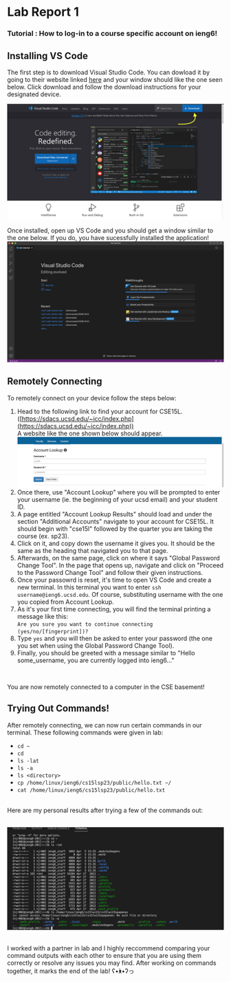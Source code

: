 # Lab Report 1 <br>

### Tutorial : How to log-in to a course specific account on ieng6! <br>

## Installing VS Code <br>
The first step is to download Visual Studio Code. You can dowload it by going to their website linked [here](https://code.visualstudio.com/) and your window should like the one seen below. Click download and follow the download instructions for your designated device.  <br>

![Image](VSCodedowload.png) <br>

Once installed, open up VS Code and you should get a window similar to the one below. If you do, you have sucessfully installed the application! <br>
![Image](oncedowloaded.png) <br> 

## Remotely Connecting <br>
To remotely connect on your device follow the steps below: <br>
1. Head to the following link to find your account for CSE15L. ([https://sdacs.ucsd.edu/~icc/index.php](https://sdacs.ucsd.edu/~icc/index.php)) <br> 
A website like the one shown below should appear.<br>
![Image](acclkupsc.png) 
2. Once there, use "Account Lookup" where you will be prompted to enter your username (ie. the beginning of your ucsd email) and your student ID.
3. A page entitled "Account Lookup Results" should load and under the section "Additional Accounts" navigate to your account for CSE15L. It should 
begin with "cse15l" followed by the quarter you are taking the course (ex. sp23). 
4. Click on it, and copy down the username it gives you. It should be the same as the heading that navigated you to that page. 
5. Afterwards, on the same page, click on where it says "Global Password Change Tool". In the page that opens up, navigate and click on "Proceed to the Password Change Tool" and follow their given instructions. 
6. Once your passowrd is reset, it's time to open VS Code and create a new terminal. In this terminal you want to enter `ssh username@ieng6.ucsd.edu`. Of course, substituting username with the one you copied from Account Lookup.
6. As it's your first time connecting, you will find the terminal printing a message like this: <br> `Are you sure you want to continue connecting (yes/no/[fingerprint])?`
7. Type `yes` and you will then be asked to enter your password (the one you set when using the Global Password Change Tool).
8. Finally, you should be greeted with a message similar to "Hello some_username, you are currently logged into ieng6..." 
<br>

You are now remotely connected to a computer in the CSE basement!<br>

## Trying Out Commands!<br>
After remotely connecting, we can now run certain commands in our terminal. These following commands were given in lab: <br>
* `cd ~`
* `cd`
* `ls -lat`
* `ls -a`
* `ls <directory>`
* `cp /home/linux/ieng6/cs15lsp23/public/hello.txt ~/`
* `cat /home/linux/ieng6/cs15lsp23/public/hello.txt`
<br>
Here are my personal results after trying a few of the commands out:
<br>
<br>

![Image](tryingcommands.png)

<br>
I worked with a partner in lab and I highly reccommend comparing your command outputs with each other to ensure that you are using them correctly or 
resolve any issues you may find. After working on commands together, it marks the end of the lab! ʕ•́ᴥ•̀ʔっ



